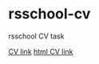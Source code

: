 # rsschool-cv
rsschool CV task

[CV link](https://alexb-webdev.github.io/rsschool-cv/cv)
[html CV link](https://alexb-webdev.github.io/rsschool-cv/)
